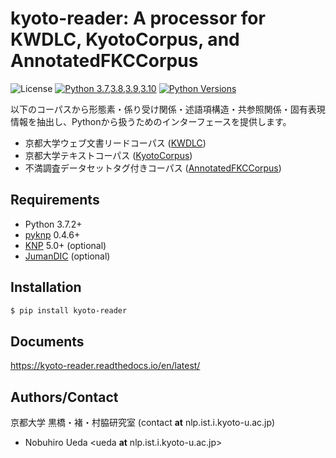 # kyoto-reader: A processor for KWDLC, KyotoCorpus, and AnnotatedFKCCorpus

![License](http://img.shields.io/badge/license-MIT-blue.svg)
[![Python 3.7,3.8,3.9,3.10](https://github.com/ku-nlp/kyoto-reader/actions/workflows/pythonpackage.yml/badge.svg)](https://github.com/ku-nlp/kyoto-reader/actions/workflows/pythonpackage.yml)
[![Python Versions](https://img.shields.io/pypi/pyversions/kyoto_reader.svg)](https://pypi.org/project/kyoto-reader/)

以下のコーパスから形態素・係り受け関係・述語項構造・共参照関係・固有表現情報を抽出し、Pythonから扱うためのインターフェースを提供します。 

- 京都大学ウェブ文書リードコーパス ([KWDLC](https://github.com/ku-nlp/KWDLC))
- 京都大学テキストコーパス ([KyotoCorpus](https://github.com/ku-nlp/KyotoCorpus))
- 不満調査データセットタグ付きコーパス ([AnnotatedFKCCorpus](https://github.com/ku-nlp/AnnotatedFKCCorpus))

## Requirements

- Python 3.7.2+
- [pyknp](https://github.com/ku-nlp/pyknp) 0.4.6+
- [KNP](http://nlp.ist.i.kyoto-u.ac.jp/index.php?KNP) 5.0+ (optional)
- [JumanDIC](https://github.com/ku-nlp/JumanDIC) (optional)

## Installation

```zsh
$ pip install kyoto-reader
```

## Documents

<https://kyoto-reader.readthedocs.io/en/latest/>

## Authors/Contact

京都大学 黒橋・褚・村脇研究室 (contact **at** nlp.ist.i.kyoto-u.ac.jp)
- Nobuhiro Ueda <ueda **at** nlp.ist.i.kyoto-u.ac.jp>

